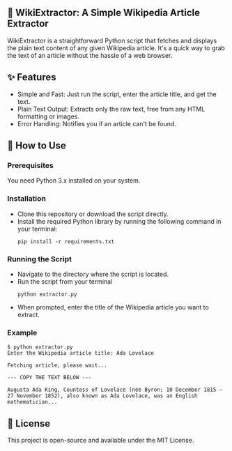 ## 📖 WikiExtractor: A Simple Wikipedia Article Extractor
WikiExtractor is a straightforward Python script that fetches and displays the plain text content of any given Wikipedia article. It's a quick way to grab the text of an article without the hassle of a web browser.
## ✨ Features
 * Simple and Fast: Just run the script, enter the article title, and get the text.
 * Plain Text Output: Extracts only the raw text, free from any HTML formatting or images.
 * Error Handling: Notifies you if an article can't be found.
## 🚀 How to Use
### Prerequisites
You need Python 3.x installed on your system.
### Installation
 * Clone this repository or download the script directly.
 * Install the required Python library by running the following command in your terminal:
   ```
   pip install -r requirements.txt
   ```
### Running the Script
 * Navigate to the directory where the script is located.
 * Run the script from your terminal
   ```
   python extractor.py
   ```
 * When prompted, enter the title of the Wikipedia article you want to extract.
### Example
```
$ python extractor.py
Enter the Wikipedia article title: Ada Lovelace

Fetching article, please wait...

--- COPY THE TEXT BELOW ---

Augusta Ada King, Countess of Lovelace (née Byron; 10 December 1815 – 27 November 1852), also known as Ada Lovelace, was an English mathematician...
```
## 📝 License
This project is open-source and available under the MIT License.

